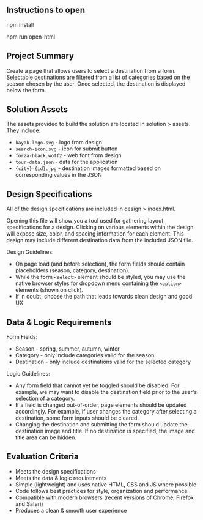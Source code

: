 ## Instructions to open

npm install

npm run open-html

## Project Summary

Create a page that allows users to select a destination from a form. Selectable destinations are filtered from a list of categories based on the season chosen by the user. Once selected, the destination is displayed below the form.

## Solution Assets

The assets provided to build the solution are located in solution > assets. They include:

- `kayak-logo.svg` - logo from design
- `search-icon.svg` - icon for submit button
- `forza-black.woff2` - web font from design
- `tour-data.json` - data for the application
- `{city}-{id}.jpg` - destination images formatted based on corresponding values in the JSON

## Design Specifications

All of the design specifications are included in design > index.html.

Opening this file will show you a tool used for gathering layout specifications for a design. Clicking on various elements within the design will expose size, color, and spacing information for each element. This design may include different destination data from the included JSON file.

Design Guidelines:

- On page load (and before selection), the form fields should contain placeholders (season, category, destination).
- While the form `<select>` element should be styled, you may use the native browser styles for dropdown menu containing the `<option>` elements (shown on click).
- If in doubt, choose the path that leads towards clean design and good UX

## Data & Logic Requirements

Form Fields:

- Season - spring, summer, autumn, winter
- Category - only include categories valid for the season
- Destination - only include destinations valid for the selected category

Logic Guidelines:

- Any form field that cannot yet be toggled should be disabled. For example, we may want to disable the destination field prior to the user's selection of a category.
- If a field is changed out-of-order, page elements should be updated accordingly. For example, if user changes the category after selecting a destination, some form inputs should be cleared.
- Changing the destination and submitting the form should update the destination image and title. If no destination is specified, the image and title area can be hidden.

## Evaluation Criteria

- Meets the design specifications
- Meets the data & logic requirements
- Simple (lightweight) and uses native HTML, CSS and JS where possible
- Code follows best practices for style, organization and performance
- Compatible with modern browsers (recent versions of Chrome, Firefox and Safari)
- Produces a clean & smooth user experience
